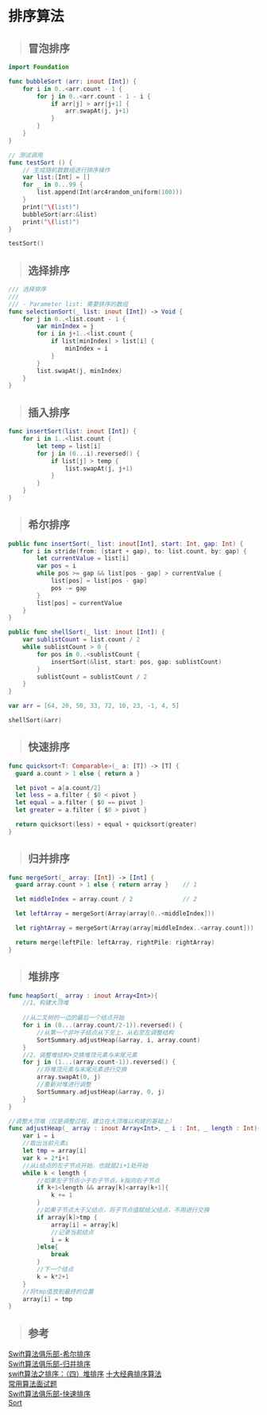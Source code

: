 # 排序算法

> ## 冒泡排序

```swift
import Foundation

func bubbleSort (arr: inout [Int]) {
    for i in 0..<arr.count - 1 {
        for j in 0..<arr.count - 1 - i {
            if arr[j] > arr[j+1] {
                arr.swapAt(j, j+1)
            }
        }
    }
}

// 测试调用
func testSort () {
    // 生成随机数数组进行排序操作
    var list:[Int] = []
    for _ in 0...99 {
        list.append(Int(arc4random_uniform(100)))
    }
    print("\(list)")
    bubbleSort(arr:&list)
    print("\(list)")
}

testSort()
```

> ## 选择排序

```swift
/// 选择排序
///
/// - Parameter list: 需要排序的数组
func selectionSort(_ list: inout [Int]) -> Void {
    for j in 0..<list.count - 1 {
        var minIndex = j
        for i in j+1..<list.count {
            if list[minIndex] > list[i] {
                minIndex = i
            }
        }
        list.swapAt(j, minIndex)
    }
}
```

> ## 插入排序

```swift
func insertSort(list: inout [Int]) {
    for i in 1..<list.count {
        let temp = list[i]
        for j in (0...i).reversed() {
            if list[j] > temp {
                list.swapAt(j, j+1)
            }
        }
    }
}
```

> ## 希尔排序

```swift
public func insertSort(_ list: inout[Int], start: Int, gap: Int) {
    for i in stride(from: (start + gap), to: list.count, by: gap) {
        let currentValue = list[i]
        var pos = i
        while pos >= gap && list[pos - gap] > currentValue {
            list[pos] = list[pos - gap]
            pos -= gap
        }
        list[pos] = currentValue
    }
}

public func shellSort(_ list: inout [Int]) {
    var sublistCount = list.count / 2
    while sublistCount > 0 {
        for pos in 0..<sublistCount {
            insertSort(&list, start: pos, gap: sublistCount)
        }
        sublistCount = sublistCount / 2
    }
}

var arr = [64, 20, 50, 33, 72, 10, 23, -1, 4, 5]

shellSort(&arr)
```

> ## 快速排序

```swift
func quicksort<T: Comparable>(_ a: [T]) -> [T] {
  guard a.count > 1 else { return a }

  let pivot = a[a.count/2]
  let less = a.filter { $0 < pivot }
  let equal = a.filter { $0 == pivot }
  let greater = a.filter { $0 > pivot }

  return quicksort(less) + equal + quicksort(greater)
}
```

> ## 归并排序

```swift
func mergeSort(_ array: [Int]) -> [Int] {
  guard array.count > 1 else { return array }    // 1

  let middleIndex = array.count / 2              // 2

  let leftArray = mergeSort(Array(array[0..<middleIndex]))             // 3

  let rightArray = mergeSort(Array(array[middleIndex..<array.count]))  // 4

  return merge(leftPile: leftArray, rightPile: rightArray)             // 5
}
```

> ## 堆排序

```swift
func heapSort(_ array : inout Array<Int>){
    //1、构建大顶堆
    
    //从二叉树的一边的最后一个结点开始
    for i in (0...(array.count/2-1)).reversed() {
        //从第一个非叶子结点从下至上，从右至左调整结构
        SortSummary.adjustHeap(&array, i, array.count)
    }
    //2、调整堆结构+交换堆顶元素与末尾元素
    for j in (1...(array.count-1)).reversed() {
        //将堆顶元素与末尾元素进行交换
        array.swapAt(0, j)
        //重新对堆进行调整
        SortSummary.adjustHeap(&array, 0, j)
    }
}

//调整大顶堆（仅是调整过程，建立在大顶堆以构建的基础上）
func adjustHeap(_ array : inout Array<Int>, _ i : Int, _ length : Int){
    var i = i
    //取出当前元素i
    let tmp = array[i]
    var k = 2*i+1
    //从i结点的左子节点开始，也就是2i+1处开始
    while k < length {
        //如果左子节点小于右子节点，k指向右子节点
        if k+1<length && array[k]<array[k+1]{
            k += 1
        }
        //如果子节点大于父结点，将子节点值赋给父结点，不用进行交换
        if array[k]>tmp {
            array[i] = array[k]
            //记录当前结点
            i = k
        }else{
            break
        }
        //下一个结点
        k = k*2+1
    }
    //将tmp值放到最终的位置
    array[i] = tmp
}
```

> ## 参考

[Swift算法俱乐部-希尔排序](https://juejin.cn/post/6844903749702385671)  
[Swift算法俱乐部-归并排序](https://www.jianshu.com/p/3a5d24c28c85)  
[swift算法之排序：（四）堆排序](https://blog.csdn.net/lin1109221208/article/details/90694015)
[十大经典排序算法](https://www.runoob.com/w3cnote/ten-sorting-algorithm.html)  
[常用算法面试题](https://github.com/josercc/iOS-Interview/blob/master/%E5%B8%B8%E7%94%A8%E7%AE%97%E6%B3%95%E9%9D%A2%E8%AF%95%E9%A2%98.md)  
[Swift算法俱乐部-快速排序](https://juejin.cn/post/6844903750042140685)  
[Sort](https://github.com/gl-lei/algorithm/tree/master/Sort)